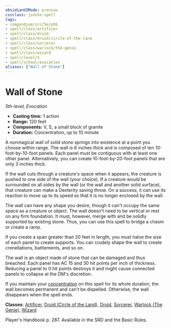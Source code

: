 ```yaml
---
obsidianUIMode: preview
cssclass: json5e-spell
tags:
- compendium/src/5e/phb
- spell/class/artificer
- spell/class/druid
- spell/class/druid/circle-of-the-land
- spell/class/sorcerer
- spell/class/warlock/the-genie
- spell/class/wizard
- spell/level/5
- spell/school/evocation
aliases: ["Wall of Stone"]
---
```

# Wall of Stone
*5th-level, Evocation*  

- **Casting time:** 1 action
- **Range:** 120 feet
- **Components:** V, S, a small block of granite
- **Duration:** Concentration, up to 10 minute

A nonmagical wall of solid stone springs into existence at a point you choose within range. The wall is 6 inches thick and is composed of ten 10-foot-by-10-foot panels. Each panel must be contiguous with at least one other panel. Alternatively, you can create 10-foot-by-20-foot panels that are only 3 inches thick.

If the wall cuts through a creature's space when it appears, the creature is pushed to one side of the wall (your choice). If a creature would be surrounded on all sides by the wall (or the wall and another solid surface), that creature can make a Dexterity saving throw. On a success, it can use its reaction to move up to its speed so that it is no longer enclosed by the wall.

The wall can have any shape you desire, though it can't occupy the same space as a creature or object. The wall doesn't need to be vertical or rest on any firm foundation. It must, however, merge with and be solidly supported by existing stone. Thus, you can use this spell to bridge a chasm or create a ramp.

If you create a span greater than 20 feet in length, you must halve the size of each panel to create supports. You can crudely shape the wall to create crenellations, battlements, and so on.

The wall is an object made of stone that can be damaged and thus breached. Each panel has AC 15 and 30 hit points per inch of thickness. Reducing a panel to 0 hit points destroys it and might cause connected panels to collapse at the DM's discretion.

If you maintain your [concentration](../../../Rules%20&%20Options/5e%20Rules/conditions.md##concentration) on this spell for its whole duration, the wall becomes permanent and can't be dispelled. Otherwise, the wall disappears when the spell ends.

**Classes**: [Artificer](../../classes/artificer-tce.md#), [Druid (Circle of the Land)](../../classes/druid-circle-of-the-land.md#), [Druid](../../classes/druid.md#), [Sorcerer](../../classes/sorcerer.md#), [Warlock (The Genie)](../../classes/warlock-the-genie-tce.md#), [Wizard](../../classes/wizard.md#)

Player's Handbook p. 287. Available in the SRD and the Basic Rules.